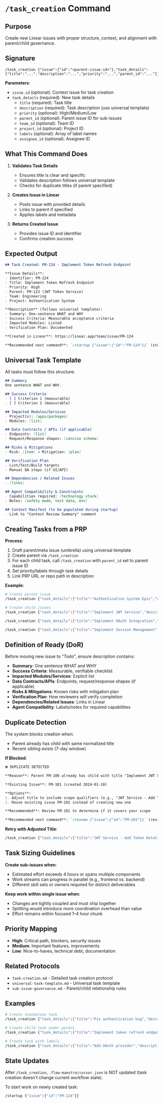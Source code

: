 # `/task_creation` Command

## Purpose
Create new Linear issues with proper structure, context, and alignment with parent/child governance.

## Signature
```
/task_creation {"issue":{"id":"<parent-issue-id>"},"task_details":{"title":"...","description":"...","priority":"...","parent_id":"..."}}
```

**Parameters**:
- `issue.id` (optional): Context issue for task creation
- `task_details` (required): New task details
  - `title` (required): Task title
  - `description` (required): Task description (use universal template)
  - `priority` (optional): High/Medium/Low
  - `parent_id` (optional): Parent issue ID for sub-issues
  - `team_id` (optional): Team ID
  - `project_id` (optional): Project ID
  - `labels` (optional): Array of label names
  - `assignee_id` (optional): Assignee ID

## What This Command Does

1. **Validates Task Details**
   - Ensures title is clear and specific
   - Validates description follows universal template
   - Checks for duplicate titles (if parent specified)

2. **Creates Issue in Linear**
   - Posts issue with provided details
   - Links to parent if specified
   - Applies labels and metadata

3. **Returns Created Issue**
   - Provides issue ID and identifier
   - Confirms creation success

## Expected Output

```markdown
## Task Created: FM-124 - Implement Token Refresh Endpoint

**Issue Details**:
- Identifier: FM-124
- Title: Implement Token Refresh Endpoint
- Priority: High
- Parent: FM-123 (JWT Token Service)
- Team: Engineering
- Project: Authentication System

**Description** (follows universal template):
- Summary: One-sentence WHAT and WHY
- Success Criteria: Measurable acceptance criteria
- Impacted Modules: Listed
- Verification Plan: Documented

**Created in Linear**: https://linear.app/team/issue/FM-124

**Recommended next command**: `/startup {"issue":{"id":"FM-124"}}` (start work) or `/task_creation` (create more tasks)
```

## Universal Task Template

All tasks must follow this structure:

```markdown
## Summary
One sentence WHAT and WHY.

## Success Criteria
- [ ] Criterion 1 (measurable)
- [ ] Criterion 2 (measurable)

## Impacted Modules/Services
- Project(s): [apps/packages]
- Modules: [list]

## Data Contracts / APIs (if applicable)
- Endpoints: [list]
- Request/Response shapes: [concise schema]

## Risks & Mitigations
- Risk: [item] → Mitigation: [plan]

## Verification Plan
- Lint/Test/Build targets
- Manual QA steps (if UI/API)

## Dependencies / Related Issues
- [links]

## Agent Compatibility & Constraints
- Capabilities required: [technology stack]
- Notes: [safety mode, test data, env]

## Context Manifest (to be populated during startup)
- Link to "Context Review Summary" comment
```

## Creating Tasks from a PRP

**Process**:
1. Draft parent/meta issue (umbrella) using universal template
2. Create parent via `/task_creation`
3. For each child task, call `/task_creation` with `parent_id` set to parent issue ID
4. Set priority/labels through task details
5. Link PRP URL or repo path in description

**Example**:

```bash
# Create parent issue
/task_creation {"task_details":{"title":"Authentication System Epic","description":"[Universal template filled]","priority":"High","team_id":"team-123","project_id":"proj-456"}}

# Create child issues
/task_creation {"task_details":{"title":"Implement JWT Service","description":"[Universal template filled]","priority":"High","parent_id":"FM-100","team_id":"team-123"}}

/task_creation {"task_details":{"title":"Implement OAuth Integration","description":"[Universal template filled]","priority":"High","parent_id":"FM-100","team_id":"team-123"}}

/task_creation {"task_details":{"title":"Implement Session Management","description":"[Universal template filled]","priority":"Medium","parent_id":"FM-100","team_id":"team-123"}}
```

## Definition of Ready (DoR)

Before moving new issue to "Todo", ensure description contains:

- **Summary**: One sentence WHAT and WHY
- **Success Criteria**: Measurable, verifiable checklist
- **Impacted Modules/Services**: Explicit list
- **Data Contracts/APIs**: Endpoints, request/response shapes (if applicable)
- **Risks & Mitigations**: Known risks with mitigation plan
- **Verification Plan**: How reviewers will verify completion
- **Dependencies/Related Issues**: Links in Linear
- **Agent Compatibility**: Labels/notes for required capabilities

## Duplicate Detection

The system blocks creation when:
- Parent already has child with same normalized title
- Recent sibling exists (7-day window)

**If Blocked**:
```markdown
❌ DUPLICATE DETECTED

**Reason**: Parent FM-100 already has child with title "Implement JWT Service"

**Existing Issue**: FM-101 (created 2024-01-10)

**Options**:
1. Adjust title to include scope qualifiers (e.g., "JWT Service - Add Token Rotation")
2. Reuse existing issue FM-101 instead of creating new one

**Recommended**: Review FM-101 to determine if it covers your scope

**Recommended next command**: `/resume {"issue":{"id":"FM-101"}}` (review existing) or retry with adjusted title
```

**Retry with Adjusted Title**:
```bash
/task_creation {"task_details":{"title":"JWT Service - Add Token Rotation","description":"[Universal template]","priority":"High","parent_id":"FM-100"}}
```

## Task Sizing Guidelines

**Create sub-issues when**:
- Estimated effort exceeds 4 hours or spans multiple components
- Work streams can progress in parallel (e.g., frontend vs. backend)
- Different skill sets or owners required for distinct deliverables

**Keep work within single issue when**:
- Changes are tightly coupled and must ship together
- Splitting would introduce more coordination overhead than value
- Effort remains within focused 1–4 hour chunk

## Priority Mapping

- **High**: Critical path, blockers, security issues
- **Medium**: Important features, improvements
- **Low**: Nice-to-haves, technical debt, documentation

## Related Protocols
- `task-creation.md` - Detailed task creation protocol
- `universal-task-template.md` - Universal task template
- `sub-issue-governance.md` - Parent/child relationship rules

## Examples

```bash
# Create standalone task
/task_creation {"task_details":{"title":"Fix authentication bug","description":"## Summary\nFix JWT token expiry validation bug\n\n## Success Criteria\n- [ ] Token expiry properly validated\n- [ ] Tests added for edge cases\n\n...","priority":"High","team_id":"team-123"}}

# Create child task under parent
/task_creation {"task_details":{"title":"Implement token refresh endpoint","description":"[Universal template filled]","priority":"High","parent_id":"FM-123","team_id":"team-123"}}

# Create task with labels
/task_creation {"task_details":{"title":"Add OAuth provider","description":"[Universal template filled]","priority":"Medium","labels":["authentication","oauth","backend"],"team_id":"team-123"}}
```

## State Updates

After `/task_creation`, `.flow-maestro/cursor.json` is NOT updated (task creation doesn't change current workflow state).

To start work on newly created task:

```bash
/startup {"issue":{"id":"FM-124"}}
```

